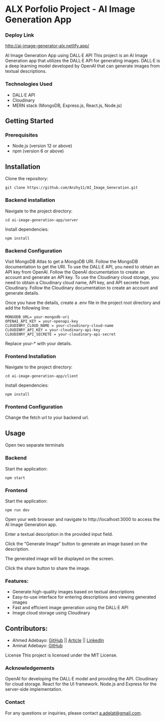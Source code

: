 # ALX Porfolio Project - AI Image Generation App

### Deploy Link

http://ai-image-generator-alx.netlify.app/

AI Image Generation App using DALL·E API
This project is an AI Image Generation app that utilizes the DALL·E API for generating images. DALL·E is a deep learning model developed by OpenAI that can generate images from textual descriptions.

### Technologies Used

- DALL·E API
- Cloudinary
- MERN stack (MongoDB, Express.js, React.js, Node.js)

## Getting Started

### Prerequisites

- Node.js (version 12 or above)
- npm (version 6 or above)

## Installation

Clone the repository:

```
git clone https://github.com/Anzhy11/AI_Image_Generation.git
```

### Backend installation

Navigate to the project directory:

```
cd ai-image-generation-app/server
```

Install dependencies:

```
npm install
```

### Backend Configuration

Visit MongoDB Atlas to get a MongoDB URI. Follow the MongoDB documentation to get the URI.
To use the DALL·E API, you need to obtain an API key from OpenAI. Follow the OpenAI documentation to create an account and generate an API key.
To use the Cloudinary cloud storage, you need to obtain a Cloudinary cloud name, API key, and API secrete from Cloudinary. Follow the Cloudinary documentation to create an account and generate details.

Once you have the details, create a .env file in the project root directory and add the following line:

```
MONGODB_URL= your-mongodb-uri
OPENAI_API_KEY = your-openapi-key
CLOUDINRY_CLOUD_NAME = your-cloudinary-cloud-name
CLOUDINRY_API_KEY = your-cloudinary-api-key
CLOUDINRY_API_SECRETE = your-cloudinary-api-secret
```

Replace your-\* with your details.

### Frontend Installation

Navigate to the project directory:

```
cd ai-image-generation-app/client
```

Install dependencies:

```
npm install
```

### Frontend Configuration

Change the fetch url to your backend url.

## Usage

Open two separate terminals

### Backend

Start the application:

```
npm start
```

### Frontend

Start the application:

```
npm run dev
```

Open your web browser and navigate to http://localhost:3000 to access the AI Image Generation app.

Enter a textual description in the provided input field.

Click the "Generate Image" button to generate an image based on the description.

The generated image will be displayed on the screen.

Click the share button to share the image.

### Features:

- Generate high-quality images based on textual descriptions
- Easy-to-use interface for entering descriptions and viewing generated images
- Fast and efficient image generation using the DALL·E API
- Image cloud storage using Cloudinary

## Contributors:

- Ahmed Adebayo: [GitHub](https://github.com/anzhy11) || [Article](https://www.linkedin.com/pulse/building-ai-image-generator-using-mern-stack-dalle-api-ahmed-adebayo) || [LinkedIn](https://www.linkedin.com/in/ahmed-adebayo-a84676236)
- Aminat Adebayo: [GitHub](https://github.com/aminat27)

License
This project is licensed under the MIT License.

### Acknowledgements

OpenAI for developing the DALL·E model and providing the API.
Cloudinary for cloud storage.
React for the UI framework.
Node.js and Express for the server-side implementation.

### Contact

For any questions or inquiries, please contact a.adelat@gmail.com.
